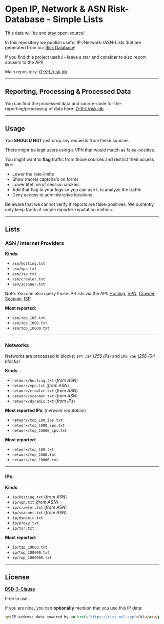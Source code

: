 # Open IP, Network & ASN Risk-Database - Simple Lists

This data will be and stay open-source!

In this repository we publish useful IP-/Network-/ASN-Lists that are generated from our [Risk Database](https://github.com/O-X-L/risk-db)!

If you find this project useful - leave a star and consider to also report abusers to the API!

Main repository: [O-X-L/risk-db](https://github.com/O-X-L/risk-db)

----

## Reporting, Processing & Processed Data

You can find the processed data and source-code for the reporting/processing of data here: [O-X-L/risk-db](https://github.com/O-X-L/risk-db)

----

## Usage

You **SHOULD NOT** just drop any requests from these sources.

There might be legit users using a VPN that would match as false-positive.

You might want to **flag** traffic from those sources and restrict their access like:

* Lower the rate-limits
* Show (more) captcha's on forms
* Lower lifetime of session cookies
* Add that flag to your logs so you can use it to analyze the traffic
* Deny access to administrative locations

Be aware that we cannot verify if reports are false-positives. We currently only keep track of simple reporter-reputation metrics.

----

## Lists

### ASN / Internet Providers

**Kinds**:
* `asn/hosting.txt`
* `asn/vpn.txt`
* `asn/isp.txt`
* `asn/crawler.txt`
* `asn/scanner.txt`

Note: You can also query those IP-Lists via the API: [Hosting](https://risk.oxl.app/api/list/asn/hosting), [VPN](https://risk.oxl.app/api/list/asn/vpn), [Crawler](https://risk.oxl.app/api/list/asn/crawler), [Scanner](https://risk.oxl.app/api/list/asn/scanner), [ISP](https://risk.oxl.app/api/list/asn/isp)

**Most reported**:
* `asn/top_100.txt`
* `asn/top_1000.txt`
* `asn/top_10000.txt`

----

### Networks

Networks are processed in blocks: `IP4 /24` (*256 IPs*) and `IP6 /56` (*256 /64 blocks*)

**Kinds**:
* `network/hosting.txt` (*from ASN*)
* `network/vpn.txt` (*from ASN*)
* `network/crawler.txt` (*from ASN*)
* `network/scanner.txt` (*from ASN*)
* `network/dynamic.txt` (*from IPs*)

**Most reported IPs**: (*network reputation*)
* `network/top_100_ips.txt`
* `network/top_1000_ips.txt`
* `network/top_10000_ips.txt`

**Most reported**:
* `network/top_100.txt`
* `network/top_1000.txt`
* `network/top_10000.txt`

----

### IPs

**Kinds**:
* `ip/hosting.txt` (*from ASN*)
* `ip/vpn.txt` (*from ASN*)
* `ip/crawler.txt` (*from ASN*)
* `ip/scanner.txt` (*from ASN*)
* `ip/dynamic.txt`
* `ip/proxy.txt`
* `ip/tor.txt`

**Most reported**:
* `ip/top_10000.txt`
* `ip/top_100000.txt`
* `ip/top_1000000.txt`

----

## License

**[BSD-3-Clause](https://opensource.org/license/bsd-3-clause)**

Free to use.

If you are nice, you can **optionally** mention that you use this IP data:

```html
<p>IP address data powered by <a href="https://risk.oxl.app">OXL</a></p>
```
